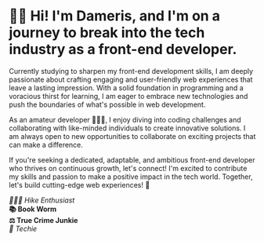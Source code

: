 # 👋🏾 Hi! I'm Dameris, and I'm on a journey to break into the tech industry as a **front-end developer**.

Currently studying to sharpen my front-end development skills, I am deeply passionate about crafting engaging and user-friendly web experiences that leave a lasting impression. With a solid foundation in programming and a voracious thirst for learning, I am eager to embrace new technologies and push the boundaries of what's possible in web development.

As an amateur developer 👩🏾‍💻, I enjoy diving into coding challenges and collaborating with like-minded individuals to create innovative solutions. I am always open to new opportunities to collaborate on exciting projects that can make a difference.

If you're seeking a dedicated, adaptable, and ambitious front-end developer who thrives on continuous growth, let's connect! I'm excited to contribute my skills and passion to make a positive impact in the tech world. Together, let's build cutting-edge web experiences! 💫

_🤸🏾‍♀️ Hike Enthusiast_  
**📚 Book Worm**  
**⚖️ True Crime Junkie**  
_🌿 Techie_ 
